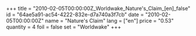 +++
title = "2010-02-05T00:00:00Z_Worldwake_Nature's_Claim_[en]_false"
id = "64ae5a91-ac54-4222-832e-d7a740a3f7cb"
date = "2010-02-05T00:00:00Z"
name = "Nature's Claim"
lang = ["en"]
price = "0.53"
quantity = 4
foil = false
set = "Worldwake"
+++
